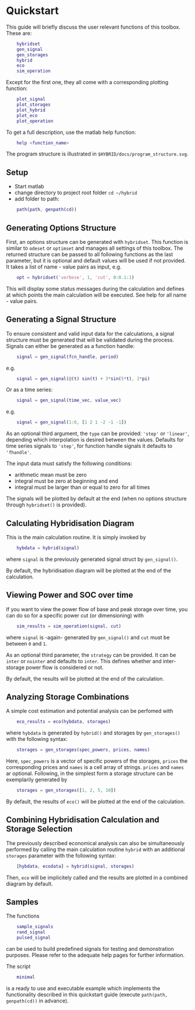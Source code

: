 Quickstart
==========

This guide will briefly discuss the user relevant functions of this
toolbox. These are:

```matlab
    hybridset
    gen_signal
    gen_storages
    hybrid
    eco
    sim_operation
```

Except for the first one, they all come with a corresponding plotting
function:

```matlab
    plot_signal
    plot_storages
    plot_hybrid
    plot_eco
    plot_operation
```

To get a full description, use the matlab help function:

```matlab
    help <function_name>
```

The program structure is illustrated in `$HYBRID/docs/program_structure.svg`.


Setup
-----

- Start matlab
- change directory to project root folder `cd ~/hybrid`
- add folder to path:

```matlab
    path(path, genpath(cd))
```


Generating Options Structure
----------------------------

First, an options structure can be generated with `hybridset`. This
function is similar to `odeset` or `optimset` and manages all settings of
this toolbox. The returned structure can be passed to all following
functions as the last parameter, but it is optional and default values will
be used if not provided. It takes a list of name - value pairs as input,
e.g.

```matlab
    opt = hybridset('verbose', 1, 'cut', 0:0.1:1)
```

This will display some status messages during the calculation and defines
at which points the main calculation will be executed. See help for all
name - value pairs.


Generating a Signal Structure
-----------------------------

To ensure consistent and valid input data for the calculations, a signal
structure must be generated that will be validated during the process.
Signals can either be generated as a function handle:

```matlab
    signal = gen_signal(fcn_handle, period)
```

e.g.

```matlab
    signal = gen_signal(@(t) sin(t) + 3*sin(5*t), 2*pi)
```

Or as a time series:

```matlab
    signal = gen_signal(time_vec, value_vec)
```

e.g.

```matlab
    signal = gen_signal(1:6, [1 2 1 -2 -1 -1])
```

As an optional third argument, the `type` can be provided: `'step'` or
`'linear'`, depending which interpolation is desired between the values.
Defaults for time series signals to `'step'`, for function handle signals
it defaults to `'fhandle'`.

The input data must satisfy the following conditions:
- arithmetic mean must be zero
- integral must be zero at beginning and end
- integral must be larger than or equal to zero for all times

The signals will be plotted by default at the end (when no options
structure through `hybridset()` is provided).


Calculating Hybridisation Diagram
---------------------------------

This is the main calculation routine. It is simply invoked by

```matlab
    hybdata = hybrid(signal)
```

where `signal` is the previously generated signal struct by `gen_signal()`.

By default, the hybridisation diagram will be plotted at the end of the
calculation.


Viewing Power and SOC over time
-------------------------------

If you want to view the power flow of base and peak storage over time, you
can do so for a specific power cut (or dimensioning) with

```matlab
    sim_results = sim_operation(signal, cut)
```

where `signal` is -again- generated by `gen_signal()` and `cut` must be
between `0` and `1`.

As an optional third parameter, the `strategy` can be provided. It can be
`inter` or `nointer` and defaults to `inter`. This defines whether and
inter-storage power flow is considered or not.

By default, the results will be plotted at the end of the calculation.


Analyzing Storage Combinations
------------------------------

A simple cost estimation and potential analysis can be perfomed with

```matlab
    eco_results = eco(hybdata, storages)
```

where `hybdata` is generated by `hybrid()` and storages by
`gen_storages()` with the following syntax:

```matlab
    storages = gen_storages(spec_powers, prices, names)
```

Here, `spec_powers` is a vector of specific powers of the storages,
`prices` the corresponding prices and `names` is a cell array of strings.
`prices` and `names` ar optional. Following, in the simplest form a storage
structure can be exemplarily generated by

```matlab
    storages = gen_storages([1, 2, 5, 10])
```

By default, the results of `eco()` will be plotted at the end of the
calculation.


Combining Hybridisation Calculation and Storage Selection
---------------------------------------------------------

The previously described economical analysis can also be simultaneously
performed by calling the main calculation routine `hybrid` with an
additional `storages` parameter with the following syntax:

```matlab
    [hybdata, ecodata] = hybrid(signal, storages)
```

Then, `eco` will be implicitely called and the results are plotted in a
combined diagram by default.


Samples
-------

The functions

```matlab
    sample_signals
    rand_signal
    pulsed_signal
```

can be used to build predefined signals for testing and demonstration purposes.
Please refer to the adequate help pages for further information.

The script

```matlab
    minimal
```

is a ready to use and executable example which implements the functionality
described in this quickstart guide (execute `path(path, genpath(cd))` in
advance).
